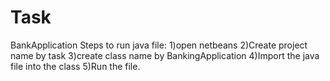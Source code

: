 # Task
BankApplication
Steps to run java file:
1)open netbeans
2)Create project name by task
3)create class name by BankingApplication
4)Import the java file into the class
5)Run the file.

